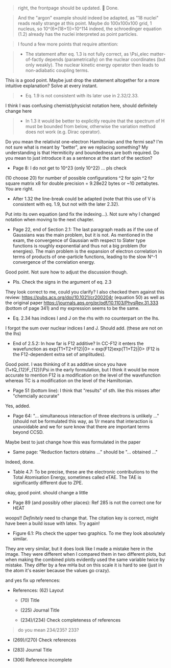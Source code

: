 > right, the frontpage should be updated. 🙂
Done.

> And the "argon" example should indeed be adapted, as "18 nuclei" reads really strange at this point.
Maybe do 100x100x100 grid, 1 nucleus, so 10^(6*(18+1))=10^114
indeed, the schroedinger equation (1.2) already has the nuclei interpreted as point particles.


> I found a few more points that require attention:

> * The statement after eq. 1.3 is not fully correct, as \Psi_elec matter-of-factly depends (parametrically) on the nuclear coordinates (but only weakly). The nuclear kinetic energy operator then leads to non-adiabatic coupling terms.

This is a good point. Maybe just drop the statement altogether for a more intuitive explanation? Solve at every instant.

> * Eq. 1.9 is not consistent with its later use in 2.32/2.33.

I think I was confusing chemist/physicist notation here, should definitely change here

> * In 1.3 it would be better to explicitly require that the spectrum of H must be bounded  from below, otherwise the variation method does not work (e.g. Dirac operator).

Do you mean the relativist one-electron Hamiltonian and the fermi sea? I'm not sure what is meant by "better", are we replacing something? My understanding is that Hermiticity and boundedness are both required. Do you mean to just introduce it as a sentence at the start of the section?

* Page 8: I do not get to 10^23 (only 10^22) ... pls check

(10 choose 20) for number of possible configurations
^2 for spin
^2 for square matrix
x8 for double precision
= 9.28e22 bytes or ~10 zettabytes. You are right.


* After 1.32 the line-break could be adapted (note that this use of V is consistent with eq. 1.9, but not with the later 2.32).

Put into its own equation (and fix the indexing...). Not sure why I changed notation when moving to the next chapter.

* Page 22, end of Section 2.1: The last paragraph reads as if the use of Gaussians was the main problem, but it is not. As mentioned in the exam, the convergence of Gaussian with respect to Slater type functions is roughly exponential and thus not a big problem (for energies). The main problem is the expansion of electron correlation in terms of products of one-particle functions, leading to the slow N^-1 convergence of the correlation energy.

Good point. Not sure how to adjust the discussion though.

* Pls. Check the signs in the argument of eq. 2.3

They look correct to me, could you clarify? I also checked them against this review: https://pubs.acs.org/doi/10.1021/cr200204r (equation 50) as well as the original paper https://journals.aps.org/pr/pdf/10.1103/PhysRev.31.333 (bottom of page 341) and my expression seems to be the same.

* Eq. 2.34 has indices I and J on the rhs with no counterpart on the lhs.

I forgot the sum over nuclear indices I and J. Should add. (these are not on the lhs)

* End of 2.5.2: In how far is F12 additive? In CC-F12 it enters the wavefunction as exp(T1+T2+F12)|0> = exp(F12)exp(T1+T2)|0> (F12 is the F12-dependent extra set of amplitudes).

Good point. I was thinking of it as additive since you have (1+tQ_{12}F_{12})\Psi in the early formulation, but I think it would be more accurate to mention F12 is a modification on the level of the wavefunction whereas TC is a modification on the level of the Hamiltonian.

* Page 51 (bottom line): I think that "results" of sth. like this misses after "chemcially accurate"

Yes, added.

* Page 64: "... simultaneous interaction of three electrons is unlikely ..." (should not be formulated this way, as 1/r means that interaction is unavoidable and we for sure know that there are important terms beyond CCSD.

Maybe best to just change how this was formulated in the paper

* Same page: "Reduction factors obtains ..." should be "... obtained ..."

Indeed, done.

* Table 4.7: To be precise, these are the electronic contributions to the Total Atomisation Energy, sometimes called eTAE. The TAE is significantly different due to ZPE.

okay, good point. should change a little

* Page 89 (and possibly other places): Ref 285 is not the correct one for HEAT

woops!! *Definitely* need to change that. The citation key is correct, might have been a build issue with latex. Try again!

* Figure 6.1: Pls check the upper two graphics. To me they look absolutely similar.

They are very similar, but it does look like I made a mistake here in the image. They were different when I compared them in two different plots, but when making the combined plots evidently used the same variable twice by mistake. They differ by a few mHa but on this scale it is hard to see (just in the atom it's easier because the values go crazy).

and yes fix up references:

* References: (62) Layout

  - (70) Title

  - (225) Journal Title

  - (234)/(234) Check completeness of references
> do you mean 234/235? 233?

  - (269)/(270) Check references

  - (283) Journal Title

  - (306) Reference incomplete
